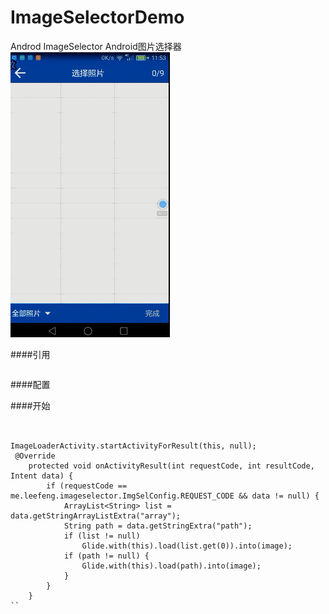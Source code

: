 # ImageSelectorDemo
Androd ImageSelector Android图片选择器
<img src="gif.gif"/> 

####引用
```
```

####配置


####开始
```


ImageLoaderActivity.startActivityForResult(this, null);
 @Override
    protected void onActivityResult(int requestCode, int resultCode, Intent data) {
        if (requestCode == me.leefeng.imageselector.ImgSelConfig.REQUEST_CODE && data != null) {
            ArrayList<String> list = data.getStringArrayListExtra("array");
            String path = data.getStringExtra("path");
            if (list != null)
                Glide.with(this).load(list.get(0)).into(image);
            if (path != null) {
                Glide.with(this).load(path).into(image);
            }
        }
    }
``
